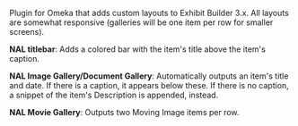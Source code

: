 Plugin for Omeka that adds custom layouts to Exhibit Builder 3.x. All layouts are somewhat responsive (galleries will be one item per row for smaller screens).

**NAL titlebar**: Adds a colored bar with the item's title above the item's caption.

**NAL Image Gallery/Document Gallery**: Automatically outputs an item's title and date. If there is a caption, it appears below these. If there is no caption, a snippet of the item's Description is appended, instead.

**NAL Movie Gallery**: Outputs two Moving Image items per row.
